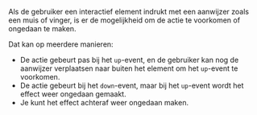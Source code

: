 <!-- @license CC0-1.0 -->

Als de gebruiker een interactief element indrukt met een aanwijzer zoals een muis of vinger, is er de mogelijkheid om de actie te voorkomen of ongedaan te maken.

Dat kan op meerdere manieren:

- De actie gebeurt pas bij het `up`-event, en de gebruiker kan nog de aanwijzer verplaatsen naar buiten het element om het `up`-event te voorkomen.
- De actie gebeurt bij het `down`-event, maar bij het `up`-event wordt het effect weer ongedaan gemaakt.
- Je kunt het effect achteraf weer ongedaan maken.
